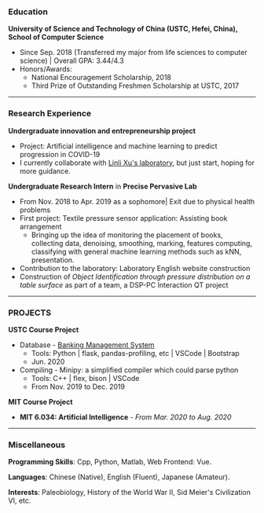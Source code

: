 ### Education

**University of Science and Technology of China (USTC, Hefei, China), School of Computer Science**
- Since Sep. 2018 (Transferred my major from life sciences to computer science) \| Overall GPA: 3.44/4.3
- Honors/Awards:
  - National Encouragement Scholarship, 2018
  - Third Prize of Outstanding Freshmen Scholarship at USTC, 2017

***

### Research Experience

**Undergraduate innovation and entrepreneurship project**
- Project: Artificial intelligence and machine learning to predict progression in COVID-19
- I currently collaborate with <a href="http://staff.ustc.edu.cn/~linlixu/">Linli Xu's laboratory</a>, but just start, hoping for more guidance.

**Undergraduate Research Intern** in **Precise Pervasive Lab**
- From Nov. 2018 to Apr. 2019 as a sophomore\| Exit due to physical health problems
- First project:  Textile pressure sensor application: Assisting book arrangement
   - Bringing up the idea of monitoring the placement of books, collecting data, denoising, smoothing, marking, features computing, classifying with general machine learning methods such as kNN, presentation.
- Contribution to the laboratory: Laboratory English website construction
- Construction of *Object Identification through pressure distribution on a table surface* as part of a team, a DSP-PC Interaction QT project

***

### PROJECTS

**USTC Course Project**
- Database - <a href="https://github.com/zpf0117b/BankingManagementSystem">Banking Management System</a>
  - Tools: Python \| flask, pandas-profiling, etc \| VSCode \| Bootstrap 
  - Jun. 2020
- Compiling - Minipy: a simplified compiler which could parse python
  - Tools: C++ \| flex, bison \| VSCode
  - From Nov. 2019 to Dec. 2019

**MIT Course Project**
- **MIT 6.034: Artificial Intelligence** - *From Mar. 2020 to Aug. 2020*

***

### Miscellaneous

**Programming Skills**: Cpp, Python, Matlab, Web Frontend: Vue.

**Languages**: Chinese (Native), English (Fluent), Japanese (Amateur).

**Interests**: Paleobiology, History of the World War II, Sid Meier's Civilization VI, etc.
